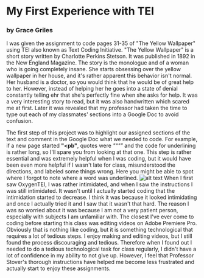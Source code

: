# My First Experience with TEI
### by Grace Griles
I was given the assignment to code pages 31-35 of "The Yellow Wallpaper" using TEI also known as Text Coding Initiative. "The Yellow Wallpaper" is a short story written by Charlotte Perkins Stetson. It was published in 1892 in the New England Magazine. The story is the monologue and of a woman who is going completely insane. She starts obsessing over the yellow wallpaper in her house, and it's rather apparent this behavior isn't normal. Her husband is a doctor, so you would think that he would be of great help to her. However, instead of helping her he goes into a state of denial constantly telling ehr that she's perfectly fine when she asks for help. It was a very interesting story to read, but it was also handwritten which scared me at first. Later it was revealed that my professor had taken the time to type out each of my classmates' sections into a Google Doc to avoid confusion. 


The first step of this project was to highlight our assigned sections of the text and comment in the Google Doc what we needed to code. For example, if a new page started **"<pb"**, quotes were _"<q>"_ and the code for underlining is rather long, so I'll spare you from looking at that one. This step is rather essential and was extremely helpful when I was coding, but it would have been even more helpful if I wasn't late for class, misunderstood the directions, and labeled some things wrong.
  Here you might be able to spot where I forgot to note where a word was underlined.
  ![alt text](https://gracelgriles.github.io/ladwhistledownengl350/images/mygoogledocmishap.jpg)
When I first saw OxygenTEI, I was rather intimidated, and when I saw the instructions I was still intimidated. It wasn't until I actually started coding that the intimidation started to decrease. I think it was because it looked intimidating and once I actually tried it and I saw that it wasn't that hard. The reason I was so worried about it was because I am not a very patient person, especially with subjects I am unfamiliar with. The closest I've ever come to coding before starting this class was editing videos on Adobe Premiere Pro. Obviously that is nothing like coding, but it is something technological that requires a lot of tedious steps. I enjoy making and editing videos, but I still found the process discouraging and tedious. Therefore when I found out I needed to do a tedious technological task for class regularly, I didn't have a lot of confidence in my ability to not give up. However, I feel that Professor Stover's thorough instructions have helped me become less frustrated and actually start to enjoy these assignments.


